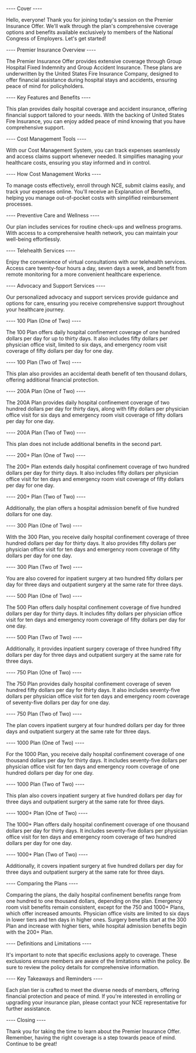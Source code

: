 ---- Cover ----

Hello, everyone! Thank you for joining today's session on the Premier Insurance Offer. We'll walk through the plan's comprehensive coverage options and benefits available exclusively to members of the National Congress of Employers. Let's get started!

---- Premier Insurance Overview ----

The Premier Insurance Offer provides extensive coverage through Group Hospital Fixed Indemnity and Group Accident Insurance. These plans are underwritten by the United States Fire Insurance Company, designed to offer financial assistance during hospital stays and accidents, ensuring peace of mind for policyholders.

---- Key Features and Benefits ----

This plan provides daily hospital coverage and accident insurance, offering financial support tailored to your needs. With the backing of United States Fire Insurance, you can enjoy added peace of mind knowing that you have comprehensive support.

---- Cost Management Tools ----

With our Cost Management System, you can track expenses seamlessly and access claims support whenever needed. It simplifies managing your healthcare costs, ensuring you stay informed and in control.

---- How Cost Management Works ----

To manage costs effectively, enroll through NCE, submit claims easily, and track your expenses online. You'll receive an Explanation of Benefits, helping you manage out-of-pocket costs with simplified reimbursement processes.

---- Preventive Care and Wellness ----

Our plan includes services for routine check-ups and wellness programs. With access to a comprehensive health network, you can maintain your well-being effortlessly.

---- Telehealth Services ----

Enjoy the convenience of virtual consultations with our telehealth services. Access care twenty-four hours a day, seven days a week, and benefit from remote monitoring for a more convenient healthcare experience.

---- Advocacy and Support Services ----

Our personalized advocacy and support services provide guidance and options for care, ensuring you receive comprehensive support throughout your healthcare journey.

---- 100 Plan (One of Two) ----

The 100 Plan offers daily hospital confinement coverage of one hundred dollars per day for up to thirty days. It also includes fifty dollars per physician office visit, limited to six days, and emergency room visit coverage of fifty dollars per day for one day.

---- 100 Plan (Two of Two) ----

This plan also provides an accidental death benefit of ten thousand dollars, offering additional financial protection.

---- 200A Plan (One of Two) ----

The 200A Plan provides daily hospital confinement coverage of two hundred dollars per day for thirty days, along with fifty dollars per physician office visit for six days and emergency room visit coverage of fifty dollars per day for one day.

---- 200A Plan (Two of Two) ----

This plan does not include additional benefits in the second part.

---- 200+ Plan (One of Two) ----

The 200+ Plan extends daily hospital confinement coverage of two hundred dollars per day for thirty days. It also includes fifty dollars per physician office visit for ten days and emergency room visit coverage of fifty dollars per day for one day.

---- 200+ Plan (Two of Two) ----

Additionally, the plan offers a hospital admission benefit of five hundred dollars for one day.

---- 300 Plan (One of Two) ----

With the 300 Plan, you receive daily hospital confinement coverage of three hundred dollars per day for thirty days. It also provides fifty dollars per physician office visit for ten days and emergency room coverage of fifty dollars per day for one day.

---- 300 Plan (Two of Two) ----

You are also covered for inpatient surgery at two hundred fifty dollars per day for three days and outpatient surgery at the same rate for three days.

---- 500 Plan (One of Two) ----

The 500 Plan offers daily hospital confinement coverage of five hundred dollars per day for thirty days. It includes fifty dollars per physician office visit for ten days and emergency room coverage of fifty dollars per day for one day.

---- 500 Plan (Two of Two) ----

Additionally, it provides inpatient surgery coverage of three hundred fifty dollars per day for three days and outpatient surgery at the same rate for three days.

---- 750 Plan (One of Two) ----

The 750 Plan provides daily hospital confinement coverage of seven hundred fifty dollars per day for thirty days. It also includes seventy-five dollars per physician office visit for ten days and emergency room coverage of seventy-five dollars per day for one day.

---- 750 Plan (Two of Two) ----

The plan covers inpatient surgery at four hundred dollars per day for three days and outpatient surgery at the same rate for three days.

---- 1000 Plan (One of Two) ----

For the 1000 Plan, you receive daily hospital confinement coverage of one thousand dollars per day for thirty days. It includes seventy-five dollars per physician office visit for ten days and emergency room coverage of one hundred dollars per day for one day.

---- 1000 Plan (Two of Two) ----

This plan also covers inpatient surgery at five hundred dollars per day for three days and outpatient surgery at the same rate for three days.

---- 1000+ Plan (One of Two) ----

The 1000+ Plan offers daily hospital confinement coverage of one thousand dollars per day for thirty days. It includes seventy-five dollars per physician office visit for ten days and emergency room coverage of two hundred dollars per day for one day.

---- 1000+ Plan (Two of Two) ----

Additionally, it covers inpatient surgery at five hundred dollars per day for three days and outpatient surgery at the same rate for three days.

---- Comparing the Plans ----

Comparing the plans, the daily hospital confinement benefits range from one hundred to one thousand dollars, depending on the plan. Emergency room visit benefits remain consistent, except for the 750 and 1000+ Plans, which offer increased amounts. Physician office visits are limited to six days in lower tiers and ten days in higher ones. Surgery benefits start at the 300 Plan and increase with higher tiers, while hospital admission benefits begin with the 200+ Plan.

---- Definitions and Limitations ----

It's important to note that specific exclusions apply to coverage. These exclusions ensure members are aware of the limitations within the policy. Be sure to review the policy details for comprehensive information.

---- Key Takeaways and Reminders ----

Each plan tier is crafted to meet the diverse needs of members, offering financial protection and peace of mind. If you're interested in enrolling or upgrading your insurance plan, please contact your NCE representative for further assistance.

---- Closing ----

Thank you for taking the time to learn about the Premier Insurance Offer. Remember, having the right coverage is a step towards peace of mind. Continue to be great!